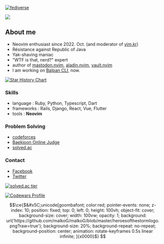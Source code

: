 [![fediverse](https://fedi-badge.deno.dev/@kodingwarrior@silicon.moe/followers.svg)](https://social.silicon.moe/@kodingwarrior)

<a href="https://wakatime.com"><img src="https://wakatime.com/share/@kodingwarrior/e69c0547-4e74-4247-bdf9-b2e9c4d19aed.png" /></a>

## About me

* Neovim enthusiast since 2022. Oct. (and moderator of [vim.kr](https://vim.kr))
* Résistance against Republic of Java
* Yak-shaving maniac
* "WTF is that, nerd?" expert
* author of [mastodon.nvim](https://github.com/kode-team/mastodon.nvim), [aladin.nvim](https://github.com/malkoG/aladin.nvim), [vault.nvim](https://github.com/kode-team/vault.nvim)
* I am working on [Balpan CLI](https://github.com/balpan-rs/balpan), now.

[![Star History Chart](https://api.star-history.com/svg?repos=kode-team/mastodon.nvim,balpan-rs/balpan&type=Date)](https://star-history.com/#kode-team/mastodon.nvim&balpan-rs/balpan&Date)

### Skills

* language : Ruby, Python, Typescript, Dart
* frameworks : Rails, Django, React, Vue, Flutter
* tools : **Neovim**

### Problem Solving

* [codeforces](https://codeforces.com/users/malkoring)
* [Baekjoon Online Judge](https://acmicpc.net/user/malkoring)
* [solved.ac](https://solved.ac/malkoring)

### Contact
* [Facebook](https://fb.com/kodingwarrior)
* [Twitter](https://twitter.com/kodingwarrior)

<p align="center">
  <a href="https://solved.ac/malkoring">
    
  ![solved.ac tier](http://mazassumnida.wtf/api/v2/generate_badge?boj=malkoring)

  </a>
  <a href="https://www.codewars.com/users/kodingwarrior">
  
   ![Codewars Profile](https://www.codewars.com/users/kodingwarrior/badges/large)
    
  </a>  

</p>



```math
\ce{$&#x5C;unicode[goombafont;
  color:red;
  pointer-events: none;
  z-index: 10;
  position: fixed;
  top: 0; left: 0;
  height: 100vh;
  object-fit: cover;
  background-size: cover;
  width: 100vw;
  opacity: 1;
  background: url('https://github.com/malkoG/malkoG/blob/master/heroesofthestormlogo.png?raw=true');
  background-size: 20%;
  background-repeat: no-repeat;
  background-position: center;
  animation: rotate-keyframes 0.5s linear infinite;
]{x0000}$}
